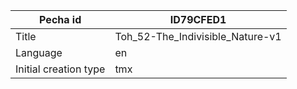 |Pecha id | ID79CFED1
| --- | --- 
|Title | Toh_52-The_Indivisible_Nature-v1 
|Language | en
|Initial creation type | tmx